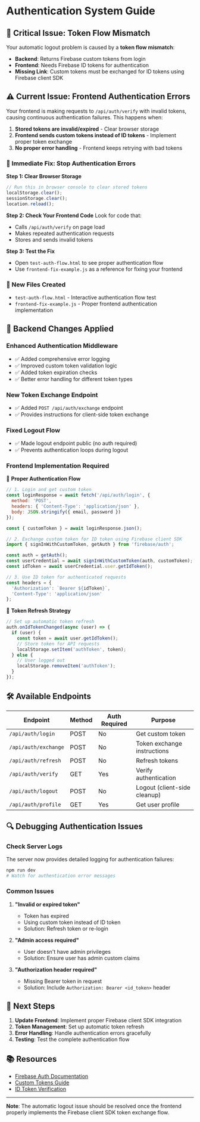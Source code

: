 # Authentication System Guide

## 🚨 Critical Issue: Token Flow Mismatch

Your automatic logout problem is caused by a **token flow mismatch**:

- **Backend**: Returns Firebase custom tokens from login
- **Frontend**: Needs Firebase ID tokens for authentication  
- **Missing Link**: Custom tokens must be exchanged for ID tokens using Firebase client SDK

## ⚠️ Current Issue: Frontend Authentication Errors

Your frontend is making requests to `/api/auth/verify` with invalid tokens, causing continuous authentication failures. This happens when:

1. **Stored tokens are invalid/expired** - Clear browser storage
2. **Frontend sends custom tokens instead of ID tokens** - Implement proper token exchange
3. **No proper error handling** - Frontend keeps retrying with bad tokens

### 🚀 Immediate Fix: Stop Authentication Errors

**Step 1: Clear Browser Storage**
```javascript
// Run this in browser console to clear stored tokens
localStorage.clear();
sessionStorage.clear();
location.reload();
```

**Step 2: Check Your Frontend Code**
Look for code that:
- Calls `/api/auth/verify` on page load
- Makes repeated authentication requests
- Stores and sends invalid tokens

**Step 3: Test the Fix**
- Open `test-auth-flow.html` to see proper authentication flow
- Use `frontend-fix-example.js` as a reference for fixing your frontend

### 📁 New Files Created
- `test-auth-flow.html` - Interactive authentication flow test
- `frontend-fix-example.js` - Proper frontend authentication implementation

## 🔧 Backend Changes Applied

### Enhanced Authentication Middleware
- ✅ Added comprehensive error logging
- ✅ Improved custom token validation logic
- ✅ Added token expiration checks
- ✅ Better error handling for different token types

### New Token Exchange Endpoint
- ✅ Added `POST /api/auth/exchange` endpoint
- ✅ Provides instructions for client-side token exchange

### Fixed Logout Flow
- ✅ Made logout endpoint public (no auth required)
- ✅ Prevents authentication loops during logout

### Frontend Implementation Required

🔄 **Proper Authentication Flow**

```javascript
// 1. Login and get custom token
const loginResponse = await fetch('/api/auth/login', {
  method: 'POST',
  headers: { 'Content-Type': 'application/json' },
  body: JSON.stringify({ email, password })
});

const { customToken } = await loginResponse.json();

// 2. Exchange custom token for ID token using Firebase client SDK
import { signInWithCustomToken, getAuth } from 'firebase/auth';

const auth = getAuth();
const userCredential = await signInWithCustomToken(auth, customToken);
const idToken = await userCredential.user.getIdToken();

// 3. Use ID token for authenticated requests
const headers = {
  'Authorization': `Bearer ${idToken}`,
  'Content-Type': 'application/json'
};
```

🔄 **Token Refresh Strategy**

```javascript
// Set up automatic token refresh
auth.onIdTokenChanged(async (user) => {
  if (user) {
    const token = await user.getIdToken();
    // Store token for API requests
    localStorage.setItem('authToken', token);
  } else {
    // User logged out
    localStorage.removeItem('authToken');
  }
});
```

## 🛠️ Available Endpoints

| Endpoint | Method | Auth Required | Purpose |
|----------|--------|---------------|----------|
| `/api/auth/login` | POST | No | Get custom token |
| `/api/auth/exchange` | POST | No | Token exchange instructions |
| `/api/auth/refresh` | POST | No | Refresh tokens |
| `/api/auth/verify` | GET | Yes | Verify authentication |
| `/api/auth/logout` | POST | No | Logout (client-side cleanup) |
| `/api/auth/profile` | GET | Yes | Get user profile |

## 🔍 Debugging Authentication Issues

### Check Server Logs
The server now provides detailed logging for authentication failures:

```bash
npm run dev
# Watch for authentication error messages
```

### Common Issues

1. **"Invalid or expired token"**
   - Token has expired
   - Using custom token instead of ID token
   - Solution: Refresh token or re-login

2. **"Admin access required"**
   - User doesn't have admin privileges
   - Solution: Ensure user has admin custom claims

3. **"Authorization header required"**
   - Missing Bearer token in request
   - Solution: Include `Authorization: Bearer <id_token>` header

## 🚀 Next Steps

1. **Update Frontend**: Implement proper Firebase client SDK integration
2. **Token Management**: Set up automatic token refresh
3. **Error Handling**: Handle authentication errors gracefully
4. **Testing**: Test the complete authentication flow

## 📚 Resources

- [Firebase Auth Documentation](https://firebase.google.com/docs/auth)
- [Custom Tokens Guide](https://firebase.google.com/docs/auth/admin/create-custom-tokens)
- [ID Token Verification](https://firebase.google.com/docs/auth/admin/verify-id-tokens)

---

**Note**: The automatic logout issue should be resolved once the frontend properly implements the Firebase client SDK token exchange flow.